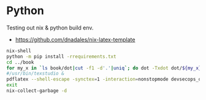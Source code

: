 # Python 

Testing out nix & python build env. 
* https://github.com/dnadales/nix-latex-template

```bash
nix-shell
python -m pip install -rrequirements.txt
cd ../book
for my_x in `ls book/dot|cut -f1 -d'.'|uniq`; do dot -Txdot dot/${my_x}.dot | dot2tex --figonly > dot/${my_x}.tex;done
#/usr/bin/texstudio &
pdflatex --shell-escape -synctex=1 -interaction=nonstopmode devsecops_quickstart.tex
exit
nix-collect-garbage -d
```
